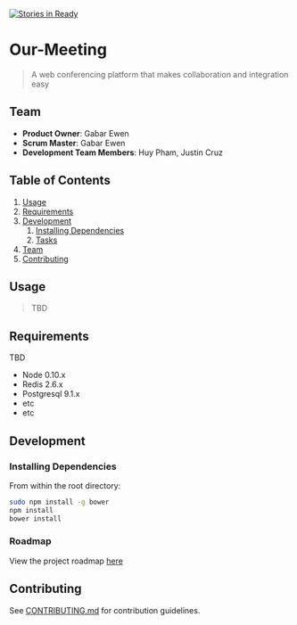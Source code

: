 [![Stories in Ready](https://badge.waffle.io/osconf/our-meeting.png?label=ready&title=Ready)](https://waffle.io/osconf/our-meeting)
# Our-Meeting

> A web conferencing platform that makes collaboration and integration easy 

## Team

  - __Product Owner__: Gabar Ewen
  - __Scrum Master__: Gabar Ewen
  - __Development Team Members__: Huy Pham, Justin Cruz

## Table of Contents

1. [Usage](#Usage)
1. [Requirements](#requirements)
1. [Development](#development)
    1. [Installing Dependencies](#installing-dependencies)
    1. [Tasks](#tasks)
1. [Team](#team)
1. [Contributing](#contributing)

## Usage

> TBD

## Requirements

TBD

- Node 0.10.x
- Redis 2.6.x
- Postgresql 9.1.x
- etc
- etc

## Development

### Installing Dependencies

From within the root directory:

```sh
sudo npm install -g bower
npm install
bower install
```

### Roadmap

View the project roadmap [here](https://github.com/OSConf/Our-meeting/milestones)


## Contributing

See [CONTRIBUTING.md](CONTRIBUTING.md) for contribution guidelines.
